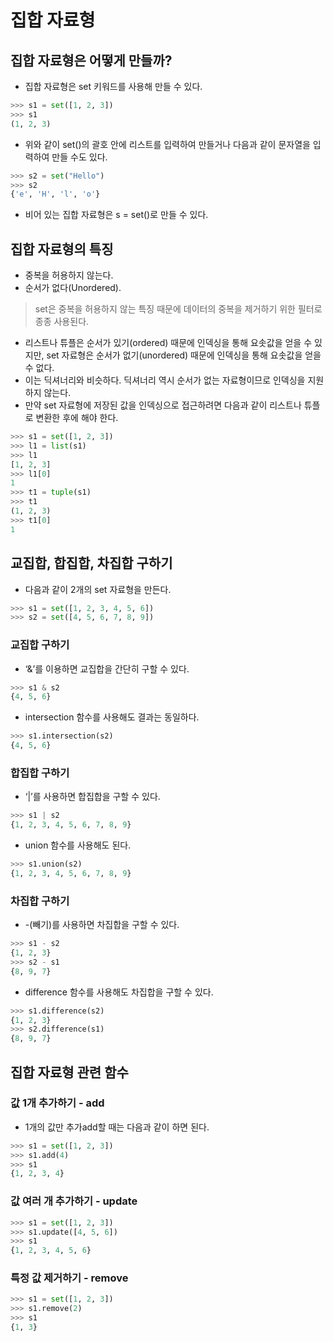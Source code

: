 # 집합 자료형

## 집합 자료형은 어떻게 만들까?

- 집합 자료형은 set 키워드를 사용해 만들 수 있다.

```python
>>> s1 = set([1, 2, 3])
>>> s1
(1, 2, 3)
```

- 위와 같이 set()의 괄호 안에 리스트를 입력하여 만들거나 다음과 같이 문자열을 입력하여 만들 수도 있다.

```python
>>> s2 = set("Hello")
>>> s2
{'e', 'H', 'l', 'o'}
```

- 비어 있는 집합 자료형은 s = set()로 만들 수 있다.

## 집합 자료형의 특징
- 중복을 허용하지 않는다.
- 순서가 없다(Unordered).

> set은 중복을 허용하지 않는 특징 때문에 데이터의 중복을 제거하기 위한 필터로 종종 사용된다.

- 리스트나 튜플은 순서가 있기(ordered) 때문에 인덱싱을 통해 요솟값을 얻을 수 있지만, set 자료형은 순서가 없기(unordered) 때문에 인덱싱을 통해 요솟값을 얻을 수 없다.
- 이는 딕셔너리와 비슷하다. 딕셔너리 역시 순서가 없는 자료형이므로 인덱싱을 지원하지 않는다.
- 만약 set 자료형에 저장된 값을 인덱싱으로 접근하려면 다음과 같이 리스트나 튜플로 변환한 후에 해야 한다.

```python
>>> s1 = set([1, 2, 3])
>>> l1 = list(s1)
>>> l1
[1, 2, 3]
>>> l1[0]
1
>>> t1 = tuple(s1)
>>> t1
(1, 2, 3)
>>> t1[0]
1
```

## 교집합, 합집합, 차집합 구하기

- 다음과 같이 2개의 set 자료형을 만든다.

```python
>>> s1 = set([1, 2, 3, 4, 5, 6])
>>> s2 = set([4, 5, 6, 7, 8, 9])
```

### 교집합 구하기

- ‘&’를 이용하면 교집합을 간단히 구할 수 있다.

```python
>>> s1 & s2
{4, 5, 6}
```

- intersection 함수를 사용해도 결과는 동일하다.

```python
>>> s1.intersection(s2)
{4, 5, 6}
```

### 합집합 구하기

- ‘|’를 사용하면 합집합을 구할 수 있다. 

```python
>>> s1 | s2
{1, 2, 3, 4, 5, 6, 7, 8, 9}
```

- union 함수를 사용해도 된다.

```python
>>> s1.union(s2)
{1, 2, 3, 4, 5, 6, 7, 8, 9}
```

### 차집합 구하기

- -(빼기)를 사용하면 차집합을 구할 수 있다.

```python
>>> s1 - s2
{1, 2, 3}
>>> s2 - s1
{8, 9, 7}
```

- difference 함수를 사용해도 차집합을 구할 수 있다.

```python
>>> s1.difference(s2)
{1, 2, 3}
>>> s2.difference(s1)
{8, 9, 7}
```

## 집합 자료형 관련 함수

### 값 1개 추가하기 - add

-  1개의 값만 추가add할 때는 다음과 같이 하면 된다.

```python
>>> s1 = set([1, 2, 3])
>>> s1.add(4)
>>> s1
{1, 2, 3, 4}
```

### 값 여러 개 추가하기 - update

```python
>>> s1 = set([1, 2, 3])
>>> s1.update([4, 5, 6])
>>> s1
{1, 2, 3, 4, 5, 6}
```

### 특정 값 제거하기 - remove

```python
>>> s1 = set([1, 2, 3])
>>> s1.remove(2)
>>> s1
{1, 3}
```




